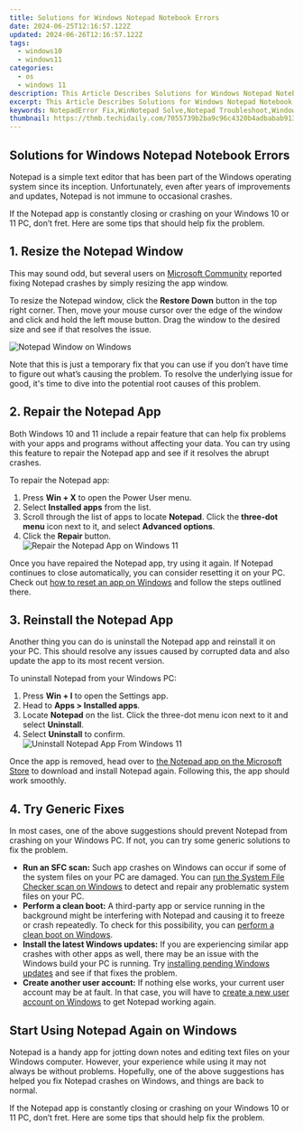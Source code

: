 ```yaml
---
title: Solutions for Windows Notepad Notebook Errors
date: 2024-06-25T12:16:57.122Z
updated: 2024-06-26T12:16:57.122Z
tags:
  - windows10
  - windows11
categories:
  - os
  - windows 11
description: This Article Describes Solutions for Windows Notepad Notebook Errors
excerpt: This Article Describes Solutions for Windows Notepad Notebook Errors
keywords: NotepadError Fix,WinNotepad Solve,Notepad Troubleshoot,Windows Notepad FIX,Notepad Crash Repair,Error Handling in Notepad,Resolving Notepad Glitches
thumbnail: https://thmb.techidaily.com/7055739b2ba9c96c4320b4adbabab9131b89b7fc1348792ff9e2250cf6de872e.jpg
---
```


## Solutions for Windows Notepad Notebook Errors

 Notepad is a simple text editor that has been part of the Windows operating system since its inception. Unfortunately, even after years of improvements and updates, Notepad is not immune to occasional crashes.

 If the Notepad app is constantly closing or crashing on your Windows 10 or 11 PC, don’t fret. Here are some tips that should help fix the problem.

## 1\. Resize the Notepad Window

 This may sound odd, but several users on [Microsoft Community](https://answers.microsoft.com/en-us/windows/forum/all/notepad-is-closing-automatically-windows-11-home/fc1a1f61-40ed-48ec-be84-1133a40e25dc) reported fixing Notepad crashes by simply resizing the app window.

 To resize the Notepad window, click the **Restore Down** button in the top right corner. Then, move your mouse cursor over the edge of the window and click and hold the left mouse button. Drag the window to the desired size and see if that resolves the issue.

![Notepad Window on Windows](https://static1.makeuseofimages.com/wordpress/wp-content/uploads/2023/08/notepad-window-on-windows.jpg)

 Note that this is just a temporary fix that you can use if you don’t have time to figure out what’s causing the problem. To resolve the underlying issue for good, it's time to dive into the potential root causes of this problem.

## 2\. Repair the Notepad App

 Both Windows 10 and 11 include a repair feature that can help fix problems with your apps and programs without affecting your data. You can try using this feature to repair the Notepad app and see if it resolves the abrupt crashes.

 To repair the Notepad app:

1. Press **Win + X** to open the Power User menu.
2. Select **Installed apps** from the list.
3. Scroll through the list of apps to locate **Notepad**. Click the **three-dot menu** icon next to it, and select **Advanced options**.
4. Click the **Repair** button.  
![Repair the Notepad App on Windows 11](https://static1.makeuseofimages.com/wordpress/wp-content/uploads/2023/08/repair-the-notepad-app-on-windows-11.jpg)

 Once you have repaired the Notepad app, try using it again. If Notepad continues to close automatically, you can consider resetting it on your PC. Check out [how to reset an app on Windows](https://www.makeuseof.com/windows-reset-app/) and follow the steps outlined there.

## 3\. Reinstall the Notepad App

 Another thing you can do is uninstall the Notepad app and reinstall it on your PC. This should resolve any issues caused by corrupted data and also update the app to its most recent version.

 To uninstall Notepad from your Windows PC:

1. Press **Win + I** to open the Settings app.
2. Head to **Apps > Installed apps**.
3. Locate **Notepad** on the list. Click the three-dot menu icon next to it and select **Uninstall**.
4. Select **Uninstall** to confirm.  
![Uninstall Notepad App From Windows 11](https://static1.makeuseofimages.com/wordpress/wp-content/uploads/2023/08/uninstall-notepad-app-from-windows-11.jpg)

 Once the app is removed, head over to [the Notepad app on the Microsoft Store](https://apps.microsoft.com/store/detail/windows-notepad/9MSMLRH6LZF3) to download and install Notepad again. Following this, the app should work smoothly.

## 4\. Try Generic Fixes

 In most cases, one of the above suggestions should prevent Notepad from crashing on your Windows PC. If not, you can try some generic solutions to fix the problem.

* **Run an SFC scan:** Such app crashes on Windows can occur if some of the system files on your PC are damaged. You can [run the System File Checker scan on Windows](https://www.makeuseof.com/system-file-checker-sfc-windows/) to detect and repair any problematic system files on your PC.
* **Perform a clean boot:** A third-party app or service running in the background might be interfering with Notepad and causing it to freeze or crash repeatedly. To check for this possibility, you can [perform a clean boot on Windows](https://www.makeuseof.com/how-perform-clean-boot-windows-10/).
* **Install the latest Windows updates:** If you are experiencing similar app crashes with other apps as well, there may be an issue with the Windows build your PC is running. Try [installing pending Windows updates](https://www.makeuseof.com/update-windows-manually/) and see if that fixes the problem.
* **Create another user account:** If nothing else works, your current user account may be at fault. In that case, you will have to [create a new user account on Windows](https://www.makeuseof.com/tag/fix-windows-issues-creating-new-user-account/) to get Notepad working again.

## Start Using Notepad Again on Windows

 Notepad is a handy app for jotting down notes and editing text files on your Windows computer. However, your experience while using it may not always be without problems. Hopefully, one of the above suggestions has helped you fix Notepad crashes on Windows, and things are back to normal.

 If the Notepad app is constantly closing or crashing on your Windows 10 or 11 PC, don’t fret. Here are some tips that should help fix the problem.



<ins class="adsbygoogle"
      style="display:block"
      data-ad-client="ca-pub-7571918770474297"
      data-ad-slot="8358498916"
      data-ad-format="auto"
      data-full-width-responsive="true"></ins>
